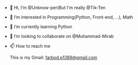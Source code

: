 - 👋 Hi, I’m @Unknow-per(But I'm really @Tik-Ten
- 👀 I’m interested in Programming(Python, Front-end, ...), Math
- 🌱 I’m currently learning Python
- 💞️ I’m looking to collaborate on @Muhammad-Mirab
- 📫 How to reach me

  This is my Gmail: farbod.p1389@gmail.com


<!---
Unknow-per/Unknow-per is a ✨ special ✨ repository because its `README.md` (this file) appears on your GitHub profile.
You can click the Preview link to take a look at your changes.
--->
